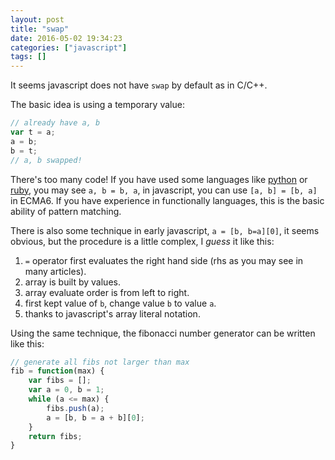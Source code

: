```yaml
---
layout: post
title: "swap"
date: 2016-05-02 19:34:23
categories: ["javascript"]
tags: []
---
```


It seems javascript does not have `swap` by default as in C/C++.

The basic idea is using a temporary value:

```javascript
// already have a, b
var t = a;
a = b;
b = t;
// a, b swapped!
```

There's too many code! If you have used some languages like [python][] or [ruby][],
you may see `a, b = b, a`, in javascript, you can use `[a, b] = [b, a]` in ECMA6.
If you have experience in functionally languages, this is the basic ability of
pattern matching.

[python]: https://www.python.org/
[ruby]: https://ruby-lang.org/

There is also some technique in early javascript, `a = [b, b=a][0]`, it seems
obvious, but the procedure is a little complex, I _guess_ it like this:

1. `=` operator first evaluates the right hand side (rhs as you may see in many
    articles).
2. array is built by values.
3. array evaluate order is from left to right.
4. first kept value of `b`, change value `b` to value `a`.
5. thanks to javascript's array literal notation.

Using the same technique, the fibonacci number generator can be written like this:

```javascript
// generate all fibs not larger than max
fib = function(max) {
    var fibs = [];
    var a = 0, b = 1;
    while (a <= max) {
        fibs.push(a);
        a = [b, b = a + b][0];
    }
    return fibs;
}
```
